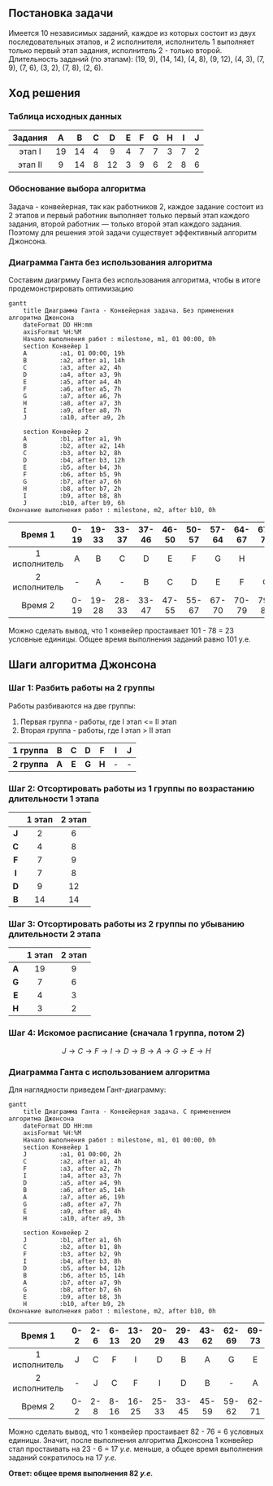 ## Постановка задачи
Имеется 10 независимых заданий, каждое из которых состоит из двух последовательных этапов, и 2 исполнителя, исполнитель 1 выполняет только первый этап задания, исполнитель 2 - только второй. Длительность заданий (по этапам): (19, 9), (14, 14), (4, 8), (9, 12), (4, 3), (7, 9), (7, 6), (3, 2), (7, 8), (2, 6).

## Ход решения
### Таблица исходных данных
| Задания | A  | B  | C  | D  | E  | F  | G  | H  | I  | J  |
| :---: | :---: | :---: | :---: | :---: | :---: | :---: | :---: | :---: | :---: | :---: | 
| этап I  | 19 | 14 | 4  | 9  | 4  | 7 | 7  | 3  | 7  | 2 |
| этап II | 9 | 14 | 8  | 12 | 3  | 9  | 6  | 2  | 8  | 6  |

### Обоснование выбора алгоритма
Задача - конвейерная, так как работников 2, каждое задание состоит из 2 этапов и первый работник выполняет только первый этап каждого задания, второй работник — только второй этап каждого задания.
Поэтому для решения этой задачи существует эффективный алгоритм Джонсона.

### Диаграмма Ганта без использования алгоритма
Составим диагрмму Ганта без использования алгоритма, чтобы в итоге продемонстрировать оптимизацию 

```mermaid
gantt
    title Диаграмма Ганта - Конвейерная задача. Без применения алгоритма Джонсона
    dateFormat DD HH:mm    
    axisFormat %H:%M
    Начало выполнения работ : milestone, m1, 01 00:00, 0h
    section Конвейер 1
    A         :a1, 01 00:00, 19h
    B         :a2, after a1, 14h
    C         :a3, after a2, 4h
    D         :a4, after a3, 9h
    E         :a5, after a4, 4h
    F         :a6, after a5, 7h
    G         :a7, after a6, 7h
    H         :a8, after a7, 3h
    I         :a9, after a8, 7h
    J         :a10, after a9, 2h

    section Конвейер 2
    A         :b1, after a1, 9h
    B         :b2, after a2, 14h
    C         :b3, after b2, 8h
    D         :b4, after b3, 12h
    E         :b5, after b4, 3h
    F         :b6, after b5, 9h
    G         :b7, after a7, 6h
    H         :b8, after b7, 2h
    I         :b9, after b8, 8h
    J         :b10, after b9, 6h
Окончание выполнения работ : milestone, m2, after b10, 0h    
```
| Время 1 |0-19|19-33|33-37|37-46|46-50|50-57|57-64|64-67|67-74|74-76|-|-|
| :---: | :---: | :---: | :---: | :---: | :---: | :---: | :---: | :---: | :---: | :---: | :---: | :---: |
| 1 исполнитель|A|B|C|D|E|F|G|H|I|J|-|-|
| 2 исполнитель|-|A|-|B|C|D|E|F|G|H|I|J|
| Время 2 |0-19|19-28|28-33|33-47|47-55|55-67|67-70|70-79|79-85|85-87|87-95|95-101|

Можно сделать вывод, что 1 конвейер простаивает 101 - 78 = 23 условные единицы. Общее время выполнения заданий равно 101 у.е. 
## Шаги алгоритма Джонсона

### Шаг 1: Разбить работы на 2 группы

Работы разбиваются на две группы:
1. Первая группа - работы, где  I этап <= II этап
2. Вторая группа - работы, где I этап > II этап

|1 группа|B|C|D|F|I|J|
| :---: | :---: | :---: | :---: | :---: | :---: | :---: |
|**2 группа**|**A**|**E**|**G**|**H**|-|-|

### Шаг 2: Отсортировать работы из 1 группы по возрастанию длительности 1 этапа 

||1 этап|2 этап|
| :---: | :---: | :---: | 
|**J**|2|6|
|**C**|4|8|
|**F**|7|9|
|**I**|7|8|
|**D**|9|12|
|**B**|14|14|

### Шаг 3: Отсортировать работы из 2 группы по убыванию длительности 2 этапа 

||1 этап|2 этап|
| :---: | :---: | :---: | 
|**A**|19|9|
|**G**|7|6|
|**E**|4|3|
|**H**|3|2|

### Шаг 4: Искомое расписание (сначала 1 группа, потом 2)

$$ J \rightarrow C \rightarrow F \rightarrow I \rightarrow D \rightarrow B \rightarrow A \rightarrow G \rightarrow E \rightarrow H $$

### Диаграмма Ганта с использованием алгоритма

Для наглядности приведем Гант-диаграмму:
```mermaid
gantt
    title Диаграмма Ганта - Конвейерная задача. С применением алгоритма Джонсона
    dateFormat DD HH:mm    
    axisFormat %H:%M
    Начало выполнения работ : milestone, m1, 01 00:00, 0h
    section Конвейер 1
    J         :a1, 01 00:00, 2h
    C         :a2, after a1, 4h
    F         :a3, after a2, 7h
    I         :a4, after a3, 7h
    D         :a5, after a4, 9h
    B         :a6, after a5, 14h
    A         :a7, after a6, 19h
    G         :a8, after a7, 7h
    E         :a9, after a8, 4h
    H         :a10, after a9, 3h

    section Конвейер 2
    J         :b1, after a1, 6h
    C         :b2, after b1, 8h
    F         :b3, after b2, 9h
    I         :b4, after b3, 8h
    D         :b5, after b4, 12h
    B         :b6, after b5, 14h
    A         :b7, after a7, 9h
    G         :b8, after b7, 6h
    E         :b9, after b8, 3h
    H         :b10, after b9, 2h
Окончание выполнения работ : milestone, m2, after b10, 0h    
```

| Время 1 |0-2|2-6|6-13|13-20|20-29|29-43|43-62|62-69|69-73|73-76|-|-|
| :---: | :---: | :---: | :---: | :---: | :---: | :---: | :---: | :---: | :---: | :---: | :---: | :---: |
| 1 исполнитель|J|C|F|I|D|B|A|G|E|H|-|-|
| 2 исполнитель|-|J|C|F|I|D|B|-|A|G|E|H|
| Время 2 |0-2|2-8|8-16|16-25|25-33|33-45|45-59|59-62|62-71|71-77|77-80|80-82|

Можно сделать вывод, что 1 конвейер простаивает 82 - 76 = 6 условных единицы.
Значит, после выполнения алгоритма Джонсона 1 конвейер стал простаивать на 23 - 6 = 17 *у.е.* меньше, а общее время выполнения заданий сократилось на 17 *у.е.*

**Ответ: общее время выполнения 82 *у.е.***